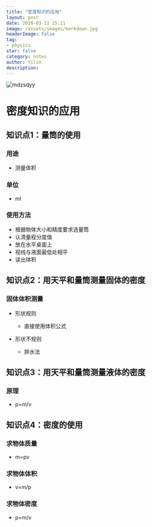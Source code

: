 ```yaml
---
title: "密度知识的应用"
layout: post
date: 2020-03-11 15:11
image: /assets/images/markdown.jpg
headerImage: false
tag:
- physics
star: false
category: notes
author: Yilin
description: 
---
```

![mdzsdyy](https://s2.ax1x.com/2020/03/11/8AMgtx.png)
# 密度知识的应用

## 知识点1：量筒的使用

### 用途

- 测量体积

### 单位

- ml

### 使用方法

- 根据物体大小和精度要求选量筒
- 认清量程分度值
- 放在水平桌面上
- 视线与液面最低处相平
- 读出体积

## 知识点2：用天平和量筒测量固体的密度

### 固体体积测量

- 形状规则

	- 直接使用体积公式

- 形状不规则

	- 排水法

## 知识点3：用天平和量筒测量液体的密度

### 原理

- p=m/v

## 知识点4：密度的使用

### 求物体质量

- m=pv

### 求物体体积

- v=m/p

### 求物体密度

- p=m/v

